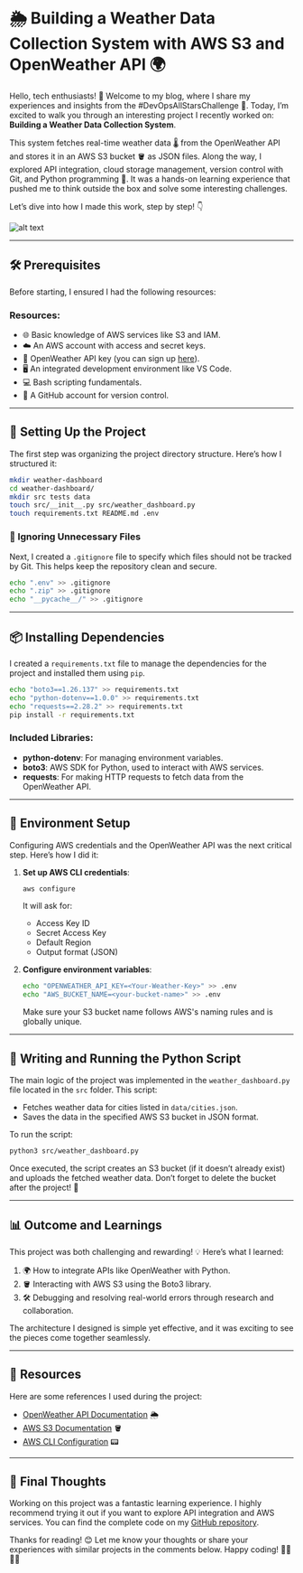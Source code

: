 # 🌦️ Building a Weather Data Collection System with AWS S3 and OpenWeather API 🌍

Hello, tech enthusiasts! 👋 Welcome to my blog, where I share my experiences and insights from the #DevOpsAllStarsChallenge 🚀. Today, I’m excited to walk you through an interesting project I recently worked on: **Building a Weather Data Collection System**.  

This system fetches real-time weather data 🌡️ from the OpenWeather API and stores it in an AWS S3 bucket 🪣 as JSON files. Along the way, I explored API integration, cloud storage management, version control with Git, and Python programming 🐍. It was a hands-on learning experience that pushed me to think outside the box and solve some interesting challenges.

Let’s dive into how I made this work, step by step! 👇


![alt text](image.png)

---

## 🛠️ Prerequisites

Before starting, I ensured I had the following resources:  

### Resources:
- 🌐 Basic knowledge of AWS services like S3 and IAM.  
- ☁️ An AWS account with access and secret keys.  
- 🔑 OpenWeather API key (you can sign up [here](https://openweathermap.org/api)).  
- 🖥️ An integrated development environment like VS Code.  
- 💻 Bash scripting fundamentals.  
- 🐙 A GitHub account for version control.  

---

## 📂 Setting Up the Project

The first step was organizing the project directory structure. Here’s how I structured it:

```bash
mkdir weather-dashboard
cd weather-dashboard/
mkdir src tests data
touch src/__init__.py src/weather_dashboard.py
touch requirements.txt README.md .env
```

### 📝 Ignoring Unnecessary Files

Next, I created a `.gitignore` file to specify which files should not be tracked by Git. This helps keep the repository clean and secure.

```bash
echo ".env" >> .gitignore
echo ".zip" >> .gitignore
echo "__pycache__/" >> .gitignore
```

---

## 📦 Installing Dependencies

I created a `requirements.txt` file to manage the dependencies for the project and installed them using `pip`.

```bash
echo "boto3==1.26.137" >> requirements.txt
echo "python-dotenv==1.0.0" >> requirements.txt
echo "requests==2.28.2" >> requirements.txt
pip install -r requirements.txt
```

### Included Libraries:
- **python-dotenv**: For managing environment variables.  
- **boto3**: AWS SDK for Python, used to interact with AWS services.  
- **requests**: For making HTTP requests to fetch data from the OpenWeather API.  

---

## 🔧 Environment Setup

Configuring AWS credentials and the OpenWeather API was the next critical step. Here’s how I did it:  

1. **Set up AWS CLI credentials**:
   ```bash
   aws configure
   ```
   It will ask for:
   - Access Key ID
   - Secret Access Key
   - Default Region
   - Output format (JSON)

2. **Configure environment variables**:
   ```bash
   echo "OPENWEATHER_API_KEY=<Your-Weather-Key>" >> .env
   echo "AWS_BUCKET_NAME=<your-bucket-name>" >> .env
   ```
   Make sure your S3 bucket name follows AWS's naming rules and is globally unique.

---

## 🐍 Writing and Running the Python Script

The main logic of the project was implemented in the `weather_dashboard.py` file located in the `src` folder. This script:
- Fetches weather data for cities listed in `data/cities.json`.  
- Saves the data in the specified AWS S3 bucket in JSON format.

To run the script:
```bash
python3 src/weather_dashboard.py
```

Once executed, the script creates an S3 bucket (if it doesn’t already exist) and uploads the fetched weather data. Don’t forget to delete the bucket after the project! 🧹

---

## 📊 Outcome and Learnings

This project was both challenging and rewarding! 💡 Here’s what I learned:  
1. 🌍 How to integrate APIs like OpenWeather with Python.  
2. 🪣 Interacting with AWS S3 using the Boto3 library.  
3. 🛠️ Debugging and resolving real-world errors through research and collaboration.  

The architecture I designed is simple yet effective, and it was exciting to see the pieces come together seamlessly.  

---

## 🔗 Resources  

Here are some references I used during the project:  
- [OpenWeather API Documentation](https://openweathermap.org/api) 🌦️  
- [AWS S3 Documentation](https://docs.aws.amazon.com/s3/index.html) 🪣  
- [AWS CLI Configuration](https://docs.aws.amazon.com/cli/latest/userguide/cli-configure-files.html) 📟  

---

## 📝 Final Thoughts  

Working on this project was a fantastic learning experience. I highly recommend trying it out if you want to explore API integration and AWS services. You can find the complete code on my [GitHub repository](https://github.com/Mygithubneha/30DaysDevOpsChallenge).  

Thanks for reading! 😊 Let me know your thoughts or share your experiences with similar projects in the comments below. Happy coding! 👩‍💻👨‍💻
